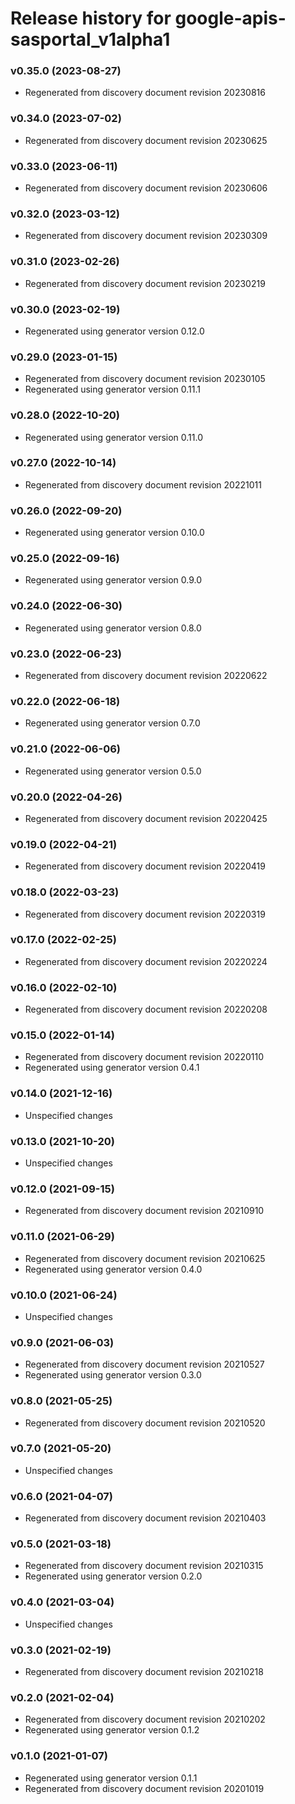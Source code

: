 # Release history for google-apis-sasportal_v1alpha1

### v0.35.0 (2023-08-27)

* Regenerated from discovery document revision 20230816

### v0.34.0 (2023-07-02)

* Regenerated from discovery document revision 20230625

### v0.33.0 (2023-06-11)

* Regenerated from discovery document revision 20230606

### v0.32.0 (2023-03-12)

* Regenerated from discovery document revision 20230309

### v0.31.0 (2023-02-26)

* Regenerated from discovery document revision 20230219

### v0.30.0 (2023-02-19)

* Regenerated using generator version 0.12.0

### v0.29.0 (2023-01-15)

* Regenerated from discovery document revision 20230105
* Regenerated using generator version 0.11.1

### v0.28.0 (2022-10-20)

* Regenerated using generator version 0.11.0

### v0.27.0 (2022-10-14)

* Regenerated from discovery document revision 20221011

### v0.26.0 (2022-09-20)

* Regenerated using generator version 0.10.0

### v0.25.0 (2022-09-16)

* Regenerated using generator version 0.9.0

### v0.24.0 (2022-06-30)

* Regenerated using generator version 0.8.0

### v0.23.0 (2022-06-23)

* Regenerated from discovery document revision 20220622

### v0.22.0 (2022-06-18)

* Regenerated using generator version 0.7.0

### v0.21.0 (2022-06-06)

* Regenerated using generator version 0.5.0

### v0.20.0 (2022-04-26)

* Regenerated from discovery document revision 20220425

### v0.19.0 (2022-04-21)

* Regenerated from discovery document revision 20220419

### v0.18.0 (2022-03-23)

* Regenerated from discovery document revision 20220319

### v0.17.0 (2022-02-25)

* Regenerated from discovery document revision 20220224

### v0.16.0 (2022-02-10)

* Regenerated from discovery document revision 20220208

### v0.15.0 (2022-01-14)

* Regenerated from discovery document revision 20220110
* Regenerated using generator version 0.4.1

### v0.14.0 (2021-12-16)

* Unspecified changes

### v0.13.0 (2021-10-20)

* Unspecified changes

### v0.12.0 (2021-09-15)

* Regenerated from discovery document revision 20210910

### v0.11.0 (2021-06-29)

* Regenerated from discovery document revision 20210625
* Regenerated using generator version 0.4.0

### v0.10.0 (2021-06-24)

* Unspecified changes

### v0.9.0 (2021-06-03)

* Regenerated from discovery document revision 20210527
* Regenerated using generator version 0.3.0

### v0.8.0 (2021-05-25)

* Regenerated from discovery document revision 20210520

### v0.7.0 (2021-05-20)

* Unspecified changes

### v0.6.0 (2021-04-07)

* Regenerated from discovery document revision 20210403

### v0.5.0 (2021-03-18)

* Regenerated from discovery document revision 20210315
* Regenerated using generator version 0.2.0

### v0.4.0 (2021-03-04)

* Unspecified changes

### v0.3.0 (2021-02-19)

* Regenerated from discovery document revision 20210218

### v0.2.0 (2021-02-04)

* Regenerated from discovery document revision 20210202
* Regenerated using generator version 0.1.2

### v0.1.0 (2021-01-07)

* Regenerated using generator version 0.1.1
* Regenerated from discovery document revision 20201019

